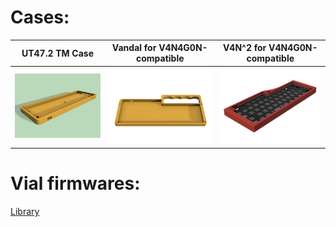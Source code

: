 # Cases:

| UT47.2 TM Case | Vandal for V4N4G0N-compatible | V4N^2 for V4N4G0N-compatible |
| --- | --- | --- |
| [![UT47.2 TM Case](assets/tmcase-rgb-lp.png)](https://github.com/ba-keyboards/ut47.2-cases) | [![Vandal](assets/Vandal-top-angled.png)](https://github.com/ba-keyboards/Vandal) | [![V4N^2](assets/V4N2v1.png)](https://github.com/ba-keyboards/V4N-2) |

# Vial firmwares:

[Library](https://github.com/ba-keyboards/vial-firmwares)
